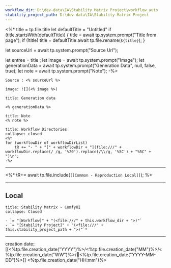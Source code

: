 ```yaml
---
workflow_dir: D:\dev-data\IA\Stability Matrix Project\workflow_auto
stability_project_path: D:\dev-data\IA\Stability Matrix Project
---
```

<%*
  title = tp.file.title
  let defaultTitle = "Untitled"
  if (title.startsWith(defaultTitle)) {
    title = await tp.system.prompt("Title from page");
    if (!title) title = defaultTitle
    await tp.file.rename(`${title}`);
  } 

let sourceUrl = await tp.system.prompt("Source Url");

let entree = title ;
let image = await tp.system.prompt("Image");
let generationData = await tp.system.prompt("Generation Data", null, false, true);
let note = await tp.system.prompt("Note");
-%>
````ad-tip
Source : <% sourceUrl %>

image: ![](<% image %>)

````

````ad-quote
title: Generation data

<% generationData %> 

````

````ad-note
title: Note
<% note %> 

````
```ad-info
title: Workflow Directories
collapse: closed
<%*
for (workflowDir of workflowDirList)
    tR += "- " + "[" + workflowDir + "](file:///" + workflowDir.replace(/ /g, '%20').replace(/\\/g, '%5C') + "%5C" + ")\n";
-%>
```



---

<%*
tR+= await tp.file.include(`[[Common - Reproduction Local]]`);
%>

---
## Local

```ad-tip
title: Stability Matrix - ComfyUI
collapse: Closed

- `= "[Workflow]" + "(<file:///" + this.workflow_dir + ">)"`
- `= "[Stability Project]" + "(<file:///" + this.stability_project_path + ">)"`*
```

---
creation date:: [[<%tp.file.creation_date("YYYY")%>/<%tp.file.creation_date("MM")%>/<%tp.file.creation_date("WW")%>/📒<%tp.file.creation_date("YYYY-MM-DD")%>]]  <%tp.file.creation_date("HH:mm")%>


